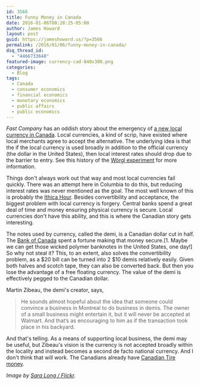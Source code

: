 ```yaml
---
id: 3566
title: Funny Money in Canada
date: 2016-01-06T08:28:25-05:00
author: James Howard
layout: post
guid: https://jameshoward.us/?p=3566
permalink: /2016/01/06/funny-money-in-canada/
dsq_thread_id:
  - "4466733648"
featured-image: currency-cad-840x300.png
categories:
  - Blog
tags:
  - Canada
  - consumer economics
  - financial economics
  - monetary economics
  - public affairs
  - public economics
---
```

_Fast Company_ has an oddish story about the emergency of [a new local currency in Canada](http://www.fastcoexist.com/3053891/canadians-are-cutting-20-bills-in-half-to-create-a-new-locals-only-currency).  Local currencies, a kind of scrip, have existed where local merchants agree to accept the alternative.  The underlying idea is that the if the local currency is used broadly in addition to the official currency (the dollar in the United States), then local interest rates should drop due to the barrier to entry.  See this history of the [Wörgl experiment](http://www.lietaer.com/2010/03/the-worgl-experiment/) for more information.

Things don't always work out that way and most local currencies fail quickly.  There was an attempt here in Columbia to do this, but reducing interest rates was never mentioned as the goal.  The most well known of this is probably the [Ithica Hour](http://www.ithacahours.com/).  Besides convertibility and acceptance, the biggest problem with local currency is forgery.  Central banks spend a great deal of time and money ensuring physical currency is secure.  Local currencies don't have this ability, and this is where the Canadian story gets interesting.

The notes used by currency, called the demi, is a Canadian dollar cut in half.  The [Bank of Canada](http://www.bankofcanada.ca/) spent a fortune making that money secure.[1. Maybe we can get those wicked polymer banknotes in the United States, one day!]  So why not steal it?  This, to an extent, also solves the convertibility problem, as a $20 bill can be turned into 2 $10 demis relatively easily.  Given both halves and scotch tape, they can also be converted back.  But then you lose the advantage of a free floating currency.  The value of the demi is effectively pegged to the Canadian dollar.

Martin Zibeau, the demi's creator, says,

> He sounds almost hopeful about the idea that someone could convince a business in Montreal to do business in demis. The owner of a small business might entertain it, but it will never be accepted at Walmart. And that’s as encouraging to him as if the transaction took place in his backyard.

And that's telling.  As a means of supporting local business, the demi may be useful, but Zibeau's vision is the currency is not accepted broadly within the locality and instead becomes a second de facto national currency.  And I don't think that will work.  The Canadians already have [Canadian Tire money](http://www.canadiantire.ca/en/my-canadian-tire-money.html).

_Image by [Sara Long / Flickr](https://www.flickr.com/photos/duckiemonster/2219220078)._

